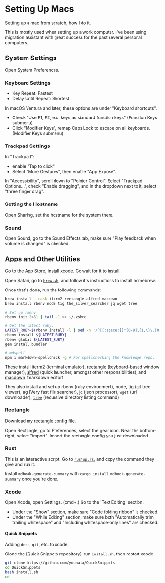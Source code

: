# Setting Up Macs

Setting up a mac from scratch, how I do it.

This is mostly used when setting up a work computer. I've been using migration assistant with great success for the past several personal computers.

## System Settings

Open System Preferences.

### Keyboard Settings

- Key Repeat: Fastest
- Delay Until Repeat: Shortest

In macOS Ventura and later, these options are under "Keyboard shortcuts".
- Check "Use F1, F2, etc. keys as standard function keys" (Function Keys submenu)
- Click "Modifier Keys", remap Caps Lock to escape on all keyboards. (Modifier Keys submenu)

### Trackpad Settings

In "Trackpad":

- enable "Tap to click"
- Select "More Gestures", then enable "App Exposé".

In "Accessibility", scroll down to "Pointer Control". Select "Trackpad Options...", check "Enable dragging", and in the dropdown next to it, select "three finger drag".

### Setting the Hostname

Open Sharing, set the hostname for the system there.

### Sound

Open Sound, go to the Sound Effects tab, make sure "Play feedback when volume is changed" is checked.

## Apps and Other Utilities

Go to the App Store, install xcode. Go wait for it to install.

Open Safari, go to [`brew.sh`](https://brew.sh), and follow it's instructions to install homebrew.

Once that's done, run the following commands:

```sh
brew install --cask iterm2 rectangle alfred macdown
brew install rbenv node tig the_silver_searcher jq wget tree

# Set up rbenv
rbenv init 2>&1 | tail -1 >> ~/.zshrc

# Get the latest ruby.
LATEST_RUBY=$(rbenv install -l | sed -n '/^[[:space:]]*[0-9]\{1,\}\.[0-9]\{1,\}\.[0-9]\{1,\}[[:space:]]*$/ h;${g;p;}')
rbenv install ${LATEST_RUBY}
rbenv global ${LATEST_RUBY}
gem install bundler

# mdspell
npm i markdown-spellcheck -g # For spellchecking the knowledge repo.
```

These install [iterm2](https://iterm2.com) (terminal emulator), [rectangle](https://rectangleapp.com) (keyboard-based window manager), [alfred](https://www.alfredapp.com) (quick launcher, amongst other responsibilities), and [macdown](https://macdown.uranusjr.com) (markdown editor)

They also install and set up rbenv (ruby environment), node, tig (git tree viewer), ag (Very fast file searcher), jq (json processor), `wget` (url downloader), <a href="http://mama.indstate.edu/users/ice/tree/" data-proofer-ignore>`tree`</a> (recursive directory listing command)

### Rectangle

Download my [rectangle config file](./RectangleConfig.json).

Open Rectangle, go to Preferences, select the gear icon. Near the bottom-right, select "import". Import the rectangle config you just downloaded.

### Rust

This is an interactive script. Go to [`rustup.rs`](https://rustup.rs), and copy the command they give and run it.

Install `mdbook-generate-summary` with `cargo install mdbook-generate-summary` once you're done.

### Xcode

Open Xcode, open Settings. (cmd+,)
Go to the 'Text Editing' section.

- Under the "Show" section, make sure "Code folding ribbon" is checked.
- Under the "While Editing" section, make sure both "Automatically trim trailing whitespace" and "Including whitespace-only lines" are checked.

#### Quick Snippets

Adding `desc`, `qit`, etc. to xcode.

Clone the [Quick Snippets repository], run `install.sh`, then restart xcode.

```sh
git clone https://github.com/younata/QuickSnippets
cd QuickSnippets
bash install.sh
cd -
```
